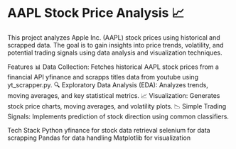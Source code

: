 # AAPL Stock Price Analysis 📈
This project analyzes Apple Inc. (AAPL) stock prices using historical and scrapped data. The goal is to gain insights into price trends, volatility, and potential trading signals using data analysis and visualization techniques.

Features
📊 Data Collection: Fetches historical AAPL stock prices from a financial API yfinance and scrapps titles data from youtube using yt_scrapper.py.
🔍 Exploratory Data Analysis (EDA): Analyzes trends, moving averages, and key statistical metrics.
📈 Visualization: Generates stock price charts, moving averages, and volatility plots.
📉 Simple Trading Signals: Implements prediction of stock direction using common classifiers. 

Tech Stack
Python
yfinance for stock data retrieval
selenium for data scrapping
Pandas for data handling
Matplotlib for visualization
